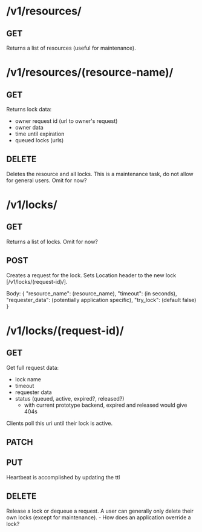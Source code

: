 # /v1/resources/
## GET
Returns a list of resources (useful for maintenance).


# /v1/resources/(resource-name)/
## GET
Returns lock data:
- owner request id (url to owner's request)
- owner data
- time until expiration
- queued locks (urls)

## DELETE
Deletes the resource and all locks.
This is a maintenance task, do not allow for general users.
Omit for now?


# /v1/locks/
## GET
Returns a list of locks.
Omit for now?

## POST
Creates a request for the lock.
Sets Location header to the new lock [/v1/locks/(request-id)/].

Body:
{
    "resource_name": (resource_name),
    "timeout": (in seconds),
    "requester_data": (potentially application specific),
    "try_lock": (default false)
}


# /v1/locks/(request-id)/
## GET
Get full request data:
- lock name
- timeout
- requester data
- status (queued, active, expired?, released?)
    - with current prototype backend, expired and released would give 404s

Clients poll this uri until their lock is active.

## PATCH
## PUT
Heartbeat is accomplished by updating the ttl

## DELETE
Release a lock or dequeue a request.
A user can generally only delete their own locks (except for maintenance).
    - How does an application override a lock?
